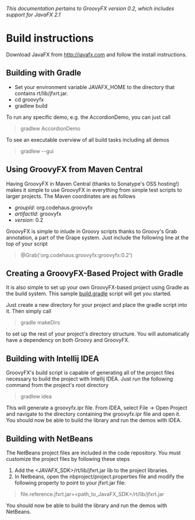 _This documentation pertains to GroovyFX version 0.2, which includes support for JavaFX 2.1_

Build instructions
==================
Download JavaFX from http://javafx.com and follow the install instructions.

Building with Gradle
--------------------
* Set your environment variable JAVAFX_HOME to the directory that contains rt/lib/jfxrt.jar.
* cd groovyfx
* gradlew build

To run any specific demo, e.g. the AccordionDemo, you can just call
> gradlew AccordionDemo

To see an executable overview of all build tasks including all demos
> gradlew --gui

Using GroovyFX from Maven Central
------------------------------

Having GroovyFX in Maven Central (thanks to Sonatype's OSS hosting!) makes it simple to use GroovyFX in 
everything from simple test scripts to larger projects.  The Maven coordinates are as follows

* _groupId_: org.codehaus.groovyfx
* _artifactId_: groovyfx
* _version_: 0.2

GroovyFX is simple to inlude in Groovy scripts thanks to Groovy's Grab annotation, a part of the Grape 
system.  Just include the following line at the top of your script


> @Grab('org.codehaus.groovyfx:groovyfx:0.2')

Creating a GroovyFX-Based Project with Gradle
---------------------------------------

It is also simple to set up your own GroovyFX-based project using Gradle as the build system.  This sample [build.gradle](https://gist.github.com/2712927) script will get you started.

Just create a new directory for your project and place the gradle script into it.  Then simply call

> gradle makeDirs

to set up the rest of your project's directory structure.  You will automatically have a dependency on both Groovy and GroovyFX.

Building with Intellij IDEA
--------------------

GroovyFX's build script is capable of generating all of the project files necessary to build the project with Intellij IDEA.  Just run the following command from the project's root directory

> gradlew idea

This will generate a groovyfx.ipr file.  From IDEA, select File -> Open Project and navigate to the directory containing the groovyfx.ipr file and open it.  You should now be able to build the library and run the demos with IDEA.

Building with NetBeans
-------------------

The NetBeans project files are included in the code repository.  You must customize the project files by following these steps

1. Add the <JAVAFX_SDK>/rt/lib/jfxrt.jar lib to the project libraries.
2. In Netbeans, open the nbproject/project.properties file and modify the following property to point to your jfxrt.jar file:

> file.reference.jfxrt.jar=<path_to_JavaFX_SDK>/rt/lib/jfxrt.jar

You should now be able to build the library and run the demos with NetBeans.